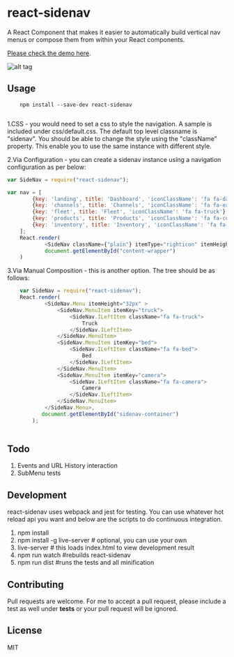 react-sidenav
==============================

A React Component that makes it easier to automatically build vertical nav menus or compose them from within your React
components.

[Please check the demo here](http://wmira.github.io/react-sidenav/).

![alt tag](https://raw.githubusercontent.com/wmira/dashboard-sidenav/master/img/sidenav.png)

## Usage

```
    npm install --save-dev react-sidenav
    
```


1.CSS - you would need to set a css to style the navigation. A sample is included under css/default.css. The
default top level classname is "sidenav". You should be able to change the style using the "className" property. This
enable you to use the same instance with different style.

2.Via Configuration - you can create a sidenav instance using a navigation configuration as per below:

```javascript
var SideNav = require("react-sidenav");

var nav = [
        {key: 'landing', title: 'Dashboard', 'iconClassName': 'fa fa-dashboard'},
        {key: 'channels', title: 'Channels', 'iconClassName': 'fa fa-exchange'},
        {key: 'fleet', title: 'Fleet', 'iconClassName': 'fa fa-truck'},
        {key: 'products', title: 'Products', 'iconClassName': 'fa fa-cubes'},
        {key: 'inventory', title: 'Inventory', 'iconClassName': 'fa fa-database'}
    ];
    React.render(
            <SideNav className={"plain"} itemType="righticon" itemHeight="32px" navigation={nav}></SideNav>,
            document.getElementById("content-wrapper")
    )

```

3.Via Manual Composition - this is another option. The tree should be as follows:

```javascript
    var SideNav = require("react-sidenav");
    React.render(
            <SideNav.Menu itemHeight="32px" >
                <SideNav.MenuItem itemKey="truck">
                    <SideNav.ILeftItem className="fa fa-truck">
                        Truck
                    </SideNav.ILeftItem>
                </SideNav.MenuItem>
                <SideNav.MenuItem itemKey="bed">
                    <SideNav.ILeftItem className="fa fa-bed">
                        Bed
                    </SideNav.ILeftItem>
                </SideNav.MenuItem>
                <SideNav.MenuItem itemKey="camera">
                    <SideNav.ILeftItem className="fa fa-camera">
                        Camera
                    </SideNav.ILeftItem>
                </SideNav.MenuItem>
            </SideNav.Menu>,
           document.getElementById("sidenav-container")
        );
    

```


## Todo

1. Events and URL History interaction
2. SubMenu tests

## Development

react-sidenav uses webpack and jest for testing. You can use whatever hot reload api you want and below are the
scripts to do continuous integration.

1. npm install
2. npm install -g live-server # optional, you can use your own
3. live-server # this loads index.html to view development result
4. npm run watch #rebuilds react-sidenav
5. npm run dist #runs the tests and all minification

## Contributing

Pull requests are welcome. For me to accept a pull request, please include a test as well under __tests__ or your
pull request will be ignored.

## License

MIT
